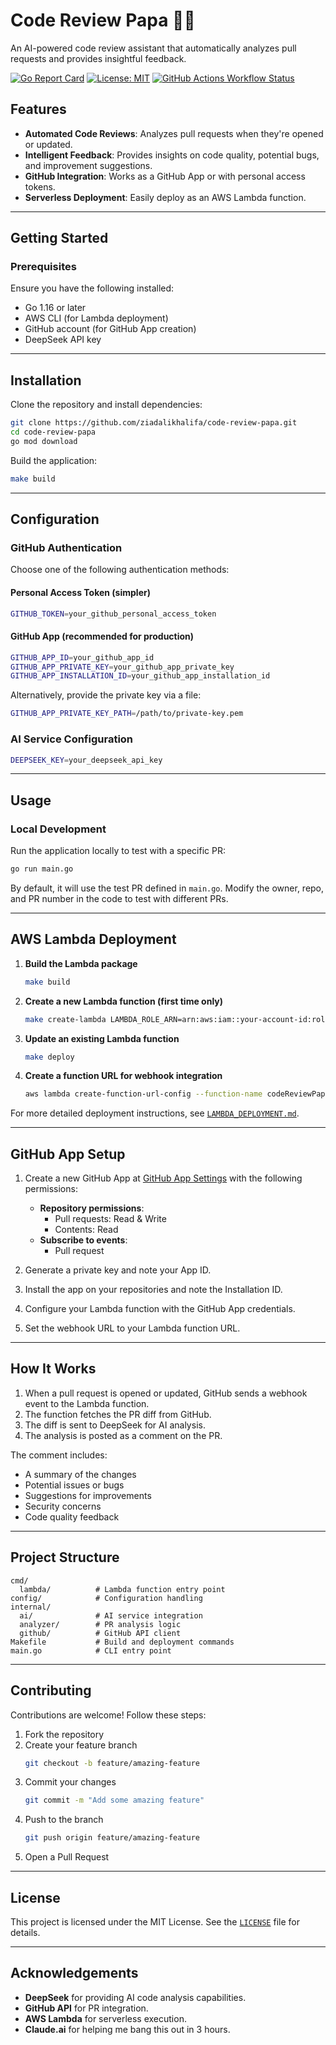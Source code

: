 # Code Review Papa 🧙‍♂️

An AI-powered code review assistant that automatically analyzes pull requests and provides insightful feedback.


[![Go Report Card](https://goreportcard.com/badge/github.com/ziadalikhalifa/code-review-papa)](https://goreportcard.com/report/github.com/ziadalikhalifa/code-review-papa)
[![License: MIT](https://img.shields.io/badge/License-MIT-yellow.svg)](https://opensource.org/licenses/MIT)
[![GitHub Actions Workflow Status](https://github.com/ziadalikhalifa/Code-Review-Papa/actions/workflows/build_and_deploy.yml/badge.svg)](https://github.com/ziadalikhalifa/Code-Review-Papa/actions/workflows/build_and_deploy.yml)

## Features

- **Automated Code Reviews**: Analyzes pull requests when they're opened or updated.  
- **Intelligent Feedback**: Provides insights on code quality, potential bugs, and improvement suggestions.  
- **GitHub Integration**: Works as a GitHub App or with personal access tokens.  
- **Serverless Deployment**: Easily deploy as an AWS Lambda function.  

---

## Getting Started

### Prerequisites

Ensure you have the following installed:

- Go 1.16 or later  
- AWS CLI (for Lambda deployment)  
- GitHub account (for GitHub App creation)  
- DeepSeek API key  

---

## Installation

Clone the repository and install dependencies:

```sh
git clone https://github.com/ziadalikhalifa/code-review-papa.git
cd code-review-papa
go mod download
```

Build the application:

```sh
make build
```

---

## Configuration

### GitHub Authentication

Choose one of the following authentication methods:

#### **Personal Access Token (simpler)**  
```sh
GITHUB_TOKEN=your_github_personal_access_token
```

#### **GitHub App (recommended for production)**  
```sh
GITHUB_APP_ID=your_github_app_id
GITHUB_APP_PRIVATE_KEY=your_github_app_private_key
GITHUB_APP_INSTALLATION_ID=your_github_app_installation_id
```
Alternatively, provide the private key via a file:  
```sh
GITHUB_APP_PRIVATE_KEY_PATH=/path/to/private-key.pem
```

### AI Service Configuration

```sh
DEEPSEEK_KEY=your_deepseek_api_key
```

---

## Usage

### Local Development

Run the application locally to test with a specific PR:

```sh
go run main.go
```

By default, it will use the test PR defined in `main.go`. Modify the owner, repo, and PR number in the code to test with different PRs.

---

## AWS Lambda Deployment

1. **Build the Lambda package**  
   ```sh
   make build
   ```
   
2. **Create a new Lambda function (first time only)**  
   ```sh
   make create-lambda LAMBDA_ROLE_ARN=arn:aws:iam::your-account-id:role/your-lambda-role
   ```

3. **Update an existing Lambda function**  
   ```sh
   make deploy
   ```

4. **Create a function URL for webhook integration**  
   ```sh
   aws lambda create-function-url-config --function-name codeReviewPapa --auth-type NONE --region us-east-1
   ```

For more detailed deployment instructions, see [`LAMBDA_DEPLOYMENT.md`](LAMBDA_DEPLOYMENT.md).

---

## GitHub App Setup

1. Create a new GitHub App at [GitHub App Settings](https://github.com/settings/apps/new) with the following permissions:

   - **Repository permissions**:
     - Pull requests: Read & Write  
     - Contents: Read  
   - **Subscribe to events**:
     - Pull request  

2. Generate a private key and note your App ID.  
3. Install the app on your repositories and note the Installation ID.  
4. Configure your Lambda function with the GitHub App credentials.  
5. Set the webhook URL to your Lambda function URL.  

---

## How It Works

1. When a pull request is opened or updated, GitHub sends a webhook event to the Lambda function.  
2. The function fetches the PR diff from GitHub.  
3. The diff is sent to DeepSeek for AI analysis.  
4. The analysis is posted as a comment on the PR.

The comment includes:

- A summary of the changes  
- Potential issues or bugs  
- Suggestions for improvements  
- Security concerns  
- Code quality feedback  

---

## Project Structure

```
cmd/
  lambda/          # Lambda function entry point
config/            # Configuration handling
internal/
  ai/              # AI service integration
  analyzer/        # PR analysis logic
  github/          # GitHub API client
Makefile           # Build and deployment commands
main.go            # CLI entry point
```

---

## Contributing

Contributions are welcome! Follow these steps:

1. Fork the repository  
2. Create your feature branch  
   ```sh
   git checkout -b feature/amazing-feature
   ```
3. Commit your changes  
   ```sh
   git commit -m "Add some amazing feature"
   ```
4. Push to the branch  
   ```sh
   git push origin feature/amazing-feature
   ```
5. Open a Pull Request  

---

## License

This project is licensed under the MIT License. See the [`LICENSE`](LICENSE) file for details.

---

## Acknowledgements

- **DeepSeek** for providing AI code analysis capabilities.  
- **GitHub API** for PR integration.  
- **AWS Lambda** for serverless execution.  
- **Claude.ai** for helping me bang this out in 3 hours.


